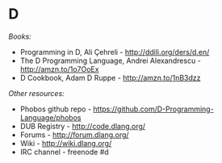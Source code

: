 D
======

*Books:*

- Programming in D, Ali Çehreli - http://ddili.org/ders/d.en/
- The D Programming Language, Andrei Alexandrescu - http://amzn.to/1o7OoEx
- D Cookbook, Adam D Ruppe - http://amzn.to/1nB3dzz

*Other resources:*

- Phobos github repo - https://github.com/D-Programming-Language/phobos
- DUB Registry - http://code.dlang.org/
- Forums - http://forum.dlang.org/
- Wiki - http://wiki.dlang.org/
- IRC channel - freenode #d

